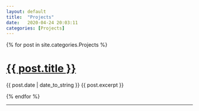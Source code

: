 ```yaml
---
layout: default
title:  "Projects"
date:   2020-04-24 20:03:11
categories: [Projects]
---
```



<!--{% for post in site.categories.Projects %}
 <li><span>{{ post.date | date_to_string }}</span> &nbsp; <a href="{{ post.url }}">{{ post.title }}</a></li>
{% endfor %}-->


  {% for post in site.categories.Projects %}
    <h1><a href="{{ post.url }}">{{ post.title }}</a> </h1>
    <span>{{ post.date | date_to_string }}</span>
      {{ post.excerpt }}
   
  {% endfor %}

---